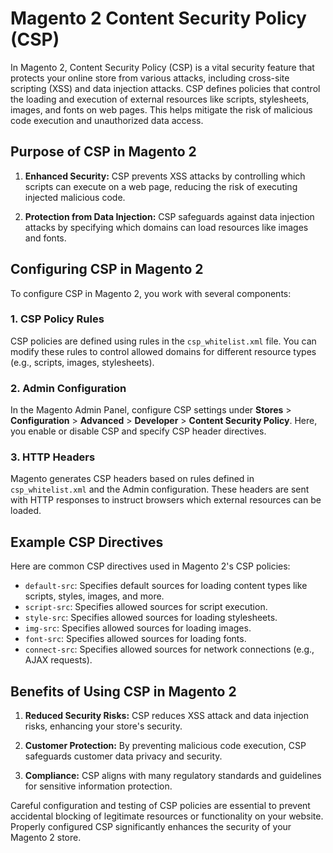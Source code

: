 # Magento 2 Content Security Policy (CSP)

In Magento 2, Content Security Policy (CSP) is a vital security feature that protects your online store from various attacks, including cross-site scripting (XSS) and data injection attacks. CSP defines policies that control the loading and execution of external resources like scripts, stylesheets, images, and fonts on web pages. This helps mitigate the risk of malicious code execution and unauthorized data access.

## Purpose of CSP in Magento 2

1. **Enhanced Security:** CSP prevents XSS attacks by controlling which scripts can execute on a web page, reducing the risk of executing injected malicious code.

2. **Protection from Data Injection:** CSP safeguards against data injection attacks by specifying which domains can load resources like images and fonts.

## Configuring CSP in Magento 2

To configure CSP in Magento 2, you work with several components:

### 1. CSP Policy Rules

CSP policies are defined using rules in the `csp_whitelist.xml` file. You can modify these rules to control allowed domains for different resource types (e.g., scripts, images, stylesheets).

### 2. Admin Configuration

In the Magento Admin Panel, configure CSP settings under **Stores** > **Configuration** > **Advanced** > **Developer** > **Content Security Policy**. Here, you enable or disable CSP and specify CSP header directives.

### 3. HTTP Headers

Magento generates CSP headers based on rules defined in `csp_whitelist.xml` and the Admin configuration. These headers are sent with HTTP responses to instruct browsers which external resources can be loaded.

## Example CSP Directives

Here are common CSP directives used in Magento 2's CSP policies:

- `default-src`: Specifies default sources for loading content types like scripts, styles, images, and more.
- `script-src`: Specifies allowed sources for script execution.
- `style-src`: Specifies allowed sources for loading stylesheets.
- `img-src`: Specifies allowed sources for loading images.
- `font-src`: Specifies allowed sources for loading fonts.
- `connect-src`: Specifies allowed sources for network connections (e.g., AJAX requests).

## Benefits of Using CSP in Magento 2

1. **Reduced Security Risks:** CSP reduces XSS attack and data injection risks, enhancing your store's security.

2. **Customer Protection:** By preventing malicious code execution, CSP safeguards customer data privacy and security.

3. **Compliance:** CSP aligns with many regulatory standards and guidelines for sensitive information protection.

Careful configuration and testing of CSP policies are essential to prevent accidental blocking of legitimate resources or functionality on your website. Properly configured CSP significantly enhances the security of your Magento 2 store.
